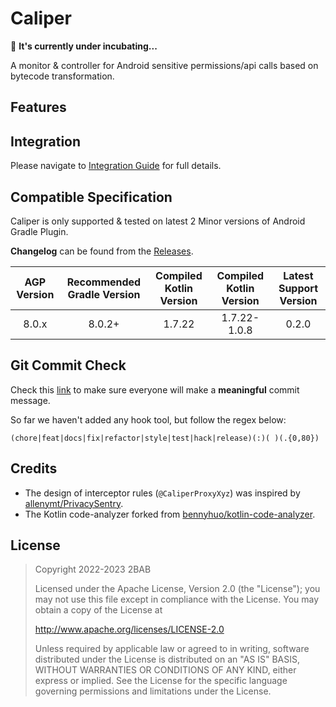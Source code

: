 # Caliper

🚧 **It's currently under incubating...**

A monitor & controller for Android sensitive permissions/api calls based on bytecode transformation.

## Features

## Integration

Please navigate to [Integration Guide](./integration.md) for full details.

## Compatible Specification

Caliper is only supported & tested on latest 2 Minor versions of Android Gradle Plugin.

**Changelog** can be found from the [Releases](https://github.com/2BAB/Caliper/releases).
    
| AGP Version | Recommended Gradle Version | Compiled Kotlin Version |   Compiled Kotlin Version    | Latest Support Version |
|:-----------:|:--------------------------:|:-----------------------:|:----------------------------:|:----------------------:|
|    8.0.x    |           8.0.2+           |         1.7.22          |         1.7.22-1.0.8         |         0.2.0          |


## Git Commit Check

Check this [link](https://medium.com/walmartlabs/check-out-these-5-git-tips-before-your-next-commit-c1c7a5ae34d1) to
make sure everyone will make a **meaningful** commit message.

So far we haven't added any hook tool, but follow the regex below:

```
(chore|feat|docs|fix|refactor|style|test|hack|release)(:)( )(.{0,80})
```

## Credits

- The design of interceptor rules (`@CaliperProxyXyz`) was inspired by [allenymt/PrivacySentry](https://github.com/allenymt/PrivacySentry).
- The Kotlin code-analyzer forked from [bennyhuo/kotlin-code-analyzer](https://github.com/bennyhuo/kotlin-code-analyzer). 

## License

>
> Copyright 2022-2023 2BAB
>
> Licensed under the Apache License, Version 2.0 (the "License"); you may not use this file except in compliance with the License. You may obtain a copy of the License at
>
>   http://www.apache.org/licenses/LICENSE-2.0
>
> Unless required by applicable law or agreed to in writing, software distributed under the License is distributed on an "AS IS" BASIS, WITHOUT WARRANTIES OR CONDITIONS OF ANY KIND, either express or implied. See the License for the specific language governing permissions and limitations under the License.
